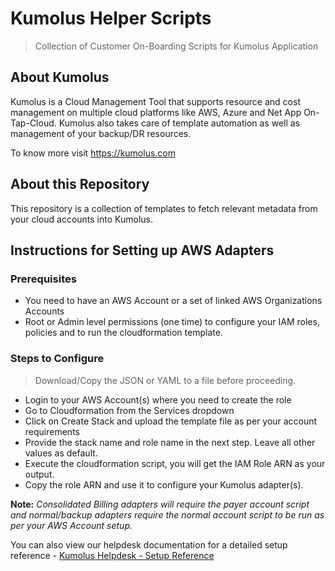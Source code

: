 # Kumolus Helper Scripts
> Collection of Customer On-Boarding Scripts for Kumolus Application

## About Kumolus

Kumolus is a Cloud Management Tool that supports resource and cost management on multiple cloud platforms like AWS, Azure and Net App On-Tap-Cloud. Kumolus also takes care of template automation as well as management of your backup/DR resources. 

To know more visit https://kumolus.com

## About this Repository

This repository is a collection of templates to fetch relevant metadata from your cloud accounts into Kumolus. 

## Instructions for Setting up AWS Adapters

### Prerequisites 

- You need to have an AWS Account or a set of linked AWS Organizations Accounts
- Root or Admin level permissions (one time) to configure your IAM roles, policies and to run the cloudformation template. 

### Steps to Configure

> Download/Copy the JSON or YAML to a file before proceeding. 

+ Login to your AWS Account(s) where you need to create the role 
+ Go to Cloudformation from the Services dropdown 
+ Click on Create Stack and upload the template file as per your account requirements
+ Provide the stack name and role name in the next step. Leave all other values as default. 
+ Execute the cloudformation script, you will get the IAM Role ARN as your output. 
+ Copy the role ARN and use it to configure your Kumolus adapter(s).

**Note:** *Consolidated Billing adapters will require the payer account script and normal/backup adapters require the normal account script to be run as per your AWS Account setup.* 

You can also view our helpdesk documentation for a detailed setup reference - [Kumolus Helpdesk - Setup Reference](https://kumolus.zendesk.com/hc/en-us/articles/360001118216-Setting-Up-Kumolus-for-the-first-time)
